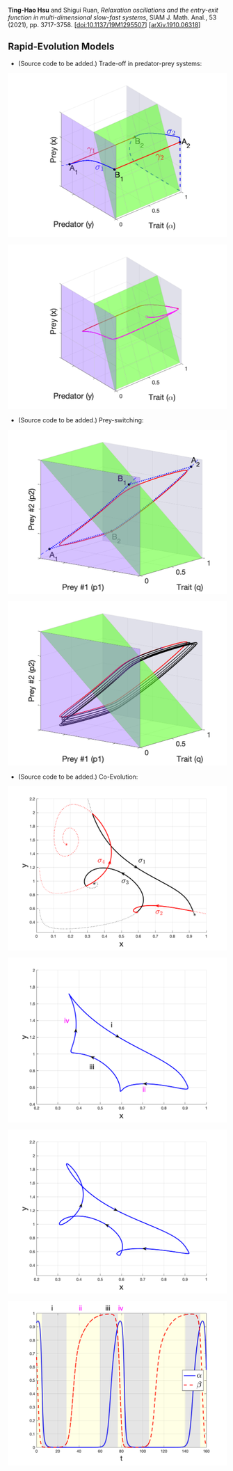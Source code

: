 **Ting-Hao Hsu** and Shigui Ruan, *Relaxation oscillations and the entry-exit function in multi-dimensional slow-fast systems*, SIAM J. Math. Anal., 53 (2021), pp. 3717-3758.
[[doi:10.1137/19M1295507](https://doi.org/10.1137/19M1295507)]
[[arXiv.1910.06318](https://arxiv.org/abs/1910.06318)]

## Rapid-Evolution Models

- (Source code to be added.) Trade-off in predator-prey systems:

![fig_trade_off_gamma](fig_trade_off_gamma.png)

![fig_trade_off_epsilon](fig_trade_off_epsilon.png)

- (Source code to be added.) Prey-switching:

![fig_switching_gamma](fig_switching_gamma.png)

![fig_switching_epsilon](fig_switching_epsilon.png)

- (Source code to be added.) Co-Evolution:

![fig_co_evol_gamma](fig_co_evol_gamma.png)

![fig_co_evol_eps25](fig_co_evol_eps25.png)

![fig_co_evol_eps10](fig_co_evol_eps10.png)

![fig_co_evol_physical](fig_co_evol_physical.png)

